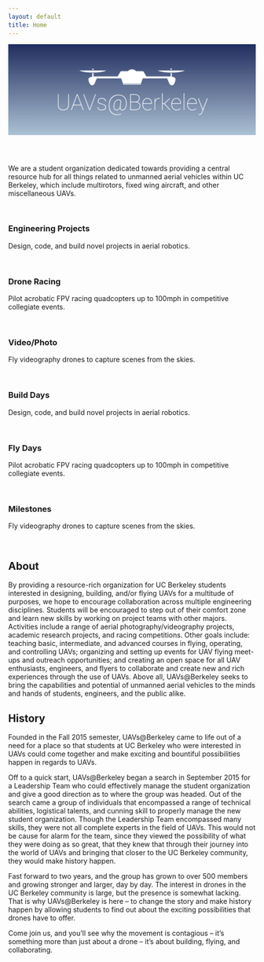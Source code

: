 ```yaml
---
layout: default
title: Home
---
```


<header>

<div class="12u$"><span class="image main"><img src="images/background.png" alt="" /></span></div>

</header>

We are a student organization dedicated towards providing a central resource hub for all things related to unmanned aerial vehicles within UC Berkeley, which include multirotors, fixed wing aircraft, and other miscellaneous UAVs.

<section class="people">
	<article>
		<span class="image">
			<img src="{{ site.url }}{{ site.baseurl }}/images/pic01.jpg" alt="" />
		</span>
		<h3>Engineering Projects</h3>
		<p>Design, code, and build novel projects in aerial robotics.</p>
	</article>
	<article>
		<span class="image">
			<img src="{{ site.url }}{{ site.baseurl }}/images/pic02.jpg" alt="" />
		</span>
		<h3>Drone Racing</h3>
		<p>Pilot acrobatic FPV racing quadcopters up to 100mph in competitive collegiate events.</p>
	</article>
	<article>
		<span class="image">
			<img src="{{ site.url }}{{ site.baseurl }}/images/pic03.jpg" alt="" />
		</span>
		<h3>Video/Photo</h3>
		<p>Fly videography drones to capture scenes from the skies.</p>
	</article>
	<article>
		<span class="image">
			<img src="{{ site.url }}{{ site.baseurl }}/images/pic03.jpg" alt="" />
		</span>
		<h3>Build Days</h3>
		<p>Design, code, and build novel projects in aerial robotics.</p>
	</article>
	<article>
		<span class="image">
			<img src="{{ site.url }}{{ site.baseurl }}/images/pic01.jpg" alt="" />
		</span>
		<h3>Fly Days</h3>
		<p>Pilot acrobatic FPV racing quadcopters up to 100mph in competitive collegiate events.</p>
	</article>
	<article>
		<span class="image">
			<img src="{{ site.url }}{{ site.baseurl }}/images/pic02.jpg" alt="" />
		</span>
		<h3>Milestones</h3>
		<p>Fly videography drones to capture scenes from the skies.</p>
	</article>
</section>

<br>

## About

By providing a resource-rich organization for UC Berkeley students interested in designing, building, and/or flying UAVs for a multitude of purposes, we hope to encourage collaboration across multiple engineering disciplines. Students will be encouraged to step out of their comfort zone and learn new skills by working on project teams with other majors.   Activities include a range of aerial photography/videography projects, academic research projects, and racing competitions. Other goals include: teaching basic, intermediate, and advanced courses in flying, operating, and controlling UAVs; organizing and setting up events for UAV flying meet-ups and outreach opportunities; and creating an open space for all UAV enthusiasts, engineers, and flyers to collaborate and create new and rich experiences through the use of UAVs.  Above all, UAVs@Berkeley seeks to bring the capabilities and potential of unmanned aerial vehicles to the minds and hands of students, engineers, and the public alike.

## History

Founded in the Fall 2015 semester, UAVs@Berkeley came to life out of a need for a place so that students at UC Berkeley who were interested in UAVs could come together and make exciting and bountiful possibilities happen in regards to UAVs.

Off to a quick start, UAVs@Berkeley began a search in September 2015 for a Leadership Team who could effectively manage the student organization and give a good direction as to where the group was headed. Out of the search came a group of individuals that encompassed a range of technical abilities, logistical talents, and cunning skill to properly manage the new student organization. Though the Leadership Team encompassed many skills, they were not all complete experts in the field of UAVs. This would not be cause for alarm for the team, since they viewed the possibility of what they were doing as so great, that they knew that through their journey into the world of UAVs and bringing that closer to the UC Berkeley community, they would make history happen.

Fast forward to two years, and the group has grown to over 500 members and growing stronger and larger, day by day. The interest in drones in the UC Berkeley community is large, but the presence is somewhat lacking. That is why UAVs@Berkeley is here – to change the story and make history happen by allowing students to find out about the exciting possibilities that drones have to offer.

Come join us, and you’ll see why the movement is contagious – it’s something more than just about a drone – it’s about building, flying, and collaborating.